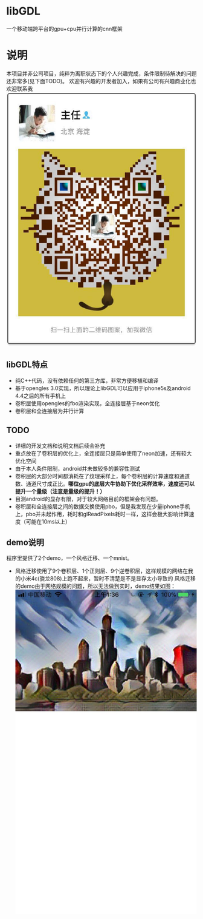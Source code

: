 # libGDL
一个移动端跨平台的gpu+cpu并行计算的cnn框架

# 说明
本项目并非公司项目，纯粹为离职状态下的个人兴趣完成，条件限制待解决的问题还非常多(见下面TODO)。
欢迎有兴趣的开发者加入，如果有公司有兴趣商业化也欢迎联系我
![微信](./image/wechat.jpeg)

## libGDL特点
* 纯C++代码，没有依赖任何的第三方库，非常方便移植和编译
* 基于opengles 3.0实现，所以理论上libGDL可以应用于iphone5s及android 4.4之后的所有手机上
* 卷积层使用opengles的fbo渲染实现，全连接层基于neon优化
* 卷积层和全连接层为并行计算

## TODO
* 详细的开发文档和说明文档后续会补充
* 重点放在了卷积层的优化上，全连接层只是简单使用了neon加速，还有较大优化空间
* 由于本人条件限制，android并未做较多的兼容性测试
* 卷积层的大部分时间都消耗在了纹理采样上，每个卷积层的计算速度和通道数、通道尺寸成正比。__哪位gpu的底层大牛协助下优化采样效率，速度还可以提升一个量级（注意是量级的提升！）__
* 目测android的显存有限，对于较大网络目前的框架会有问题。
* 卷积层和全连接层之间的数据交换使用pbo，但是我发现在少量iphone手机上，pbo并未起作用，耗时和glReadPixels耗时一样，这样会极大影响计算速度（可能在10ms以上）
 
## demo说明
程序里提供了2个demo，一个风格迁移、一个mnist。
* 风格迁移使用了9个卷积层、1个正则层、9个逆卷积层，这样规模的网络在我的小米4c(骁龙808)上跑不起来，暂时不清楚是不是显存太小导致的
风格迁移的demo由于网络规模的问题，所以无法做到实时，demo结果如图：
![风格迁移](./image/style.jpeg)